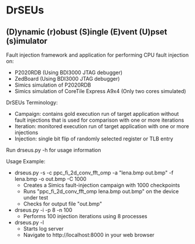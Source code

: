 # DrSEUs
## (D)ynamic (r)obust (S)ingle (E)vent (U)pset (s)imulator

Fault injection framework and application for performing CPU fault injection on:

* P2020RDB (Using BDI3000 JTAG debugger)
* ZedBoard (Using BDI3000 JTAG debugger)
* Simics simulation of P2020RDB
* Simics simulation of CoreTile Express A9x4 (Only two cores simulated)

DrSEUs Terminology:

* Campaign: contains gold execution run of target application without fault
            injections that is used for comparison with one or more iterations
* Iteration: monitored execution run of target application with one or more
             injections
* Injection: single bit flip of randomly selected register or TLB entry

Run drseus.py -h for usage information

Usage Example:

* drseus.py -s -c ppc_fi_2d_conv_fft_omp -a "lena.bmp out.bmp" -f lena.bmp -o out.bmp -C 1000
    * Creates a Simics fault-injection campaign with 1000 checkpoints
    * Runs "ppc_fi_2d_conv_fft_omp lena.bmp out.bmp" on the device under test
    * Checks for output file "out.bmp"
* drseus.py -i -p 8 -n 100
    * Performs 100 injection iterations using 8 processes
* drseus.py -l
    * Starts log server
    * Navigate to http://localhost:8000 in your web browser
